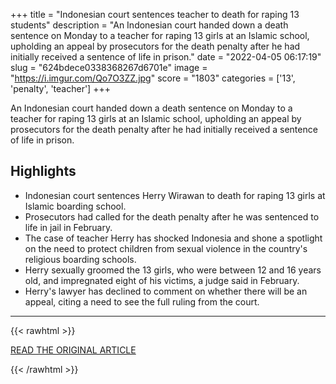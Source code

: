 +++
title = "Indonesian court sentences teacher to death for raping 13 students"
description = "An Indonesian court handed down a death sentence on Monday to a teacher for raping 13 girls at an Islamic school, upholding an appeal by prosecutors for the death penalty after he had initially received a sentence of life in prison."
date = "2022-04-05 06:17:19"
slug = "624bdece0338368267d6701e"
image = "https://i.imgur.com/Qo7O3ZZ.jpg"
score = "1803"
categories = ['13', 'penalty', 'teacher']
+++

An Indonesian court handed down a death sentence on Monday to a teacher for raping 13 girls at an Islamic school, upholding an appeal by prosecutors for the death penalty after he had initially received a sentence of life in prison.

## Highlights

- Indonesian court sentences Herry Wirawan to death for raping 13 girls at Islamic boarding school.
- Prosecutors had called for the death penalty after he was sentenced to life in jail in February.
- The case of teacher Herry has shocked Indonesia and shone a spotlight on the need to protect children from sexual violence in the country's religious boarding schools.
- Herry sexually groomed the 13 girls, who were between 12 and 16 years old, and impregnated eight of his victims, a judge said in February.
- Herry's lawyer has declined to comment on whether there will be an appeal, citing a need to see the full ruling from the court.

---

{{< rawhtml >}}
  <p class="article-category">
    <a target="_blank" href="https://www.reuters.com/world/asia-pacific/indonesian-court-sentences-teacher-death-raping-13-students-2022-04-04/">READ THE ORIGINAL ARTICLE</a>
  </p>
{{< /rawhtml >}}
